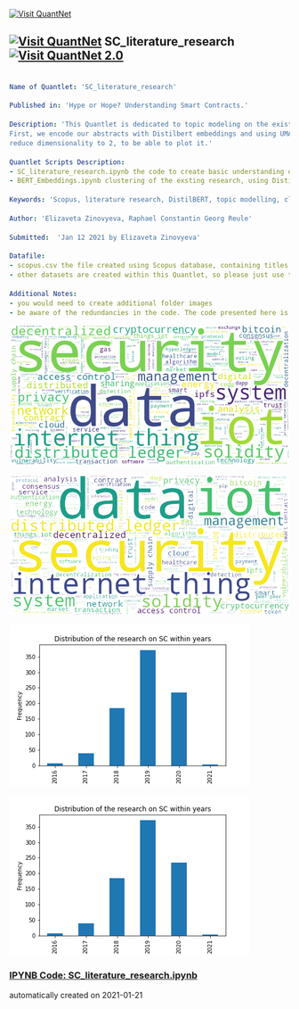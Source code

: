 [<img src="https://github.com/QuantLet/Styleguide-and-FAQ/blob/master/pictures/banner.png" width="888" alt="Visit QuantNet">](http://quantlet.de/)

## [<img src="https://github.com/QuantLet/Styleguide-and-FAQ/blob/master/pictures/qloqo.png" alt="Visit QuantNet">](http://quantlet.de/) **SC_literature_research** [<img src="https://github.com/QuantLet/Styleguide-and-FAQ/blob/master/pictures/QN2.png" width="60" alt="Visit QuantNet 2.0">](http://quantlet.de/)

```yaml

Name of Quantlet: 'SC_literature_research'

Published in: 'Hype or Hope? Understanding Smart Contracts.'

Description: 'This Quantlet is dedicated to topic modeling on the existing research on Ethereum Smart Contracts.
First, we encode our abstracts with Distilbert embeddings and using UMAP we reduce dimensionality reduction to perform K-Means, finally again using UMAP
reduce dimensionality to 2, to be able to plot it.'

Quantlet Scripts Description:
- SC_literature_research.ipynb the code to create basic understanding of the Literature Research using its keywords
- BERT_Embeddings.ipynb clustering of the exsting research, using Distilbert embeddings, UMAP dimensionality reduction and K-Means clustering

Keywords: 'Scopus, literature research, DistilBERT, topic modelling, clustering, UMAP, K-Means'

Author: 'Elizaveta Zinovyeva, Raphael Constantin Georg Reule'

Submitted:  'Jan 12 2021 by Elizaveta Zinovyeva'

Datafile:
- scopus.csv the file created using Scopus database, containing titles of existing research papers with abstracts and keywords. Please consult the paper's appendix to get the exact Scopus query
- other datasets are created within this Quantlet, so please just use the codes in the order listed in Quantlet Scripts Description

Additional Notes:
- you would need to create additional folder images
- be aware of the redundancies in the code. The code presented here is not made for production (neither it is optimized for production). It's purpose is solely to see and to be able to compare all the numbers presented in the paper

```

![Picture1](wordcloud.png)

![Picture2](wordcloud_t.png)

![Picture3](year_frequency.png)

![Picture4](year_frequency_t.png)

### [IPYNB Code: SC_literature_research.ipynb](SC_literature_research.ipynb)


automatically created on 2021-01-21